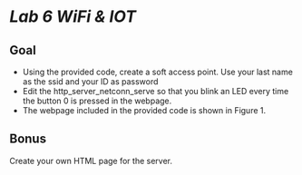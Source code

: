 # _Lab 6 WiFi & IOT_

## Goal
* Using the provided code, create a soft access point. Use your last name as the ssid and your ID as password
* Edit the http_server_netconn_serve so that you blink an LED every time the button 0 is pressed in the webpage.
* The webpage included in the provided code is shown in Figure 1.
## Bonus
Create your own HTML page for the server.
